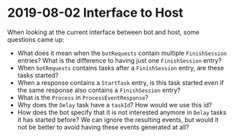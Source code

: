 # 2019-08-02 Interface to Host

When looking at the current interface between bot and host, some questions came up:

+ What does it mean when the `botRequests` contain multiple `FinishSession` entries? What is the difference to having just one `FinishSession` entry?
+ When `botRequests` contains tasks after a `FinishSession` entry, are these tasks started?
+ When a response contains a `StartTask` entry, is this task started even if the same response also contains a `FinishSession` entry?
+ What is the `Process` in `ProcessEventResponse`?
+ Why does the `Delay` task have a `taskId`? How would we use this id?
+ How does the bot specify that it is not interested anymore in `Delay` tasks it has started before? We can ignore the resulting events, but would it not be better to avoid having these events generated at all?

